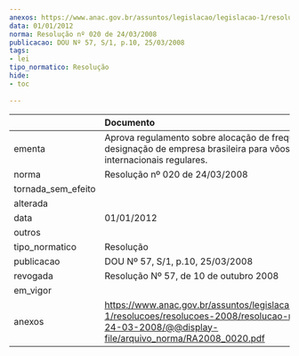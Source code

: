 ```yaml
---
anexos: https://www.anac.gov.br/assuntos/legislacao/legislacao-1/resolucoes/resolucoes-2008/resolucao-no-020-de-24-03-2008/@@display-file/arquivo_norma/RA2008_0020.pdf
data: 01/01/2012
norma: Resolução nº 020 de 24/03/2008
publicacao: DOU Nº 57, S/1, p.10, 25/03/2008
tags:
- lei
tipo_normatico: Resolução
hide: 
- toc 
 
---
```


|                    | Documento                                                                                                                                                       |
|:-------------------|:----------------------------------------------------------------------------------------------------------------------------------------------------------------|
| ementa             | Aprova regulamento sobre alocação de frequências e designação de empresa brasileira para vôos internacionais regulares.                                         |
| norma              | Resolução nº 020 de 24/03/2008                                                                                                                                  |
| tornada_sem_efeito |                                                                                                                                                                 |
| alterada           |                                                                                                                                                                 |
| data               | 01/01/2012                                                                                                                                                      |
| outros             |                                                                                                                                                                 |
| tipo_normatico     | Resolução                                                                                                                                                       |
| publicacao         | DOU Nº 57, S/1, p.10, 25/03/2008                                                                                                                                |
| revogada           | Resolução Nº 57, de 10 de outubro 2008                                                                                                                          |
| em_vigor           |                                                                                                                                                                 |
| anexos             | https://www.anac.gov.br/assuntos/legislacao/legislacao-1/resolucoes/resolucoes-2008/resolucao-no-020-de-24-03-2008/@@display-file/arquivo_norma/RA2008_0020.pdf |